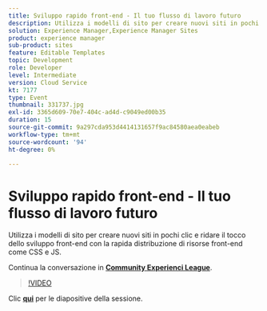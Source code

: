 ```yaml
---
title: Sviluppo rapido front-end - Il tuo flusso di lavoro futuro
description: Utilizza i modelli di sito per creare nuovi siti in pochi clic e ridare il tocco dello sviluppo front-end con la rapida distribuzione di risorse front-end come CSS e JS. Questa sessione è stata distribuita come parte dell’evento Contenuto Adobe Developers Live.
solution: Experience Manager,Experience Manager Sites
product: experience manager
sub-product: sites
feature: Editable Templates
topic: Development
role: Developer
level: Intermediate
version: Cloud Service
kt: 7177
type: Event
thumbnail: 331737.jpg
exl-id: 3365d609-70e7-404c-ad4d-c9049ed00b35
duration: 15
source-git-commit: 9a297cda953d4414131657f9ac84580aea0eabeb
workflow-type: tm+mt
source-wordcount: '94'
ht-degree: 0%

---
```


# Sviluppo rapido front-end - Il tuo flusso di lavoro futuro

Utilizza i modelli di sito per creare nuovi siti in pochi clic e ridare il tocco dello sviluppo front-end con la rapida distribuzione di risorse front-end come CSS e JS.

Continua la conversazione in **[Community Experienci League](https://adobe.ly/36Yd3v6)**.

>[!VIDEO](https://video.tv.adobe.com/v/331737/?quality=12&learn=on&hidetitle=true)

Clic **[qui](/help/adobe-developers-live/assets/rapid-frontend-devlopment.pdf)** per le diapositive della sessione.

